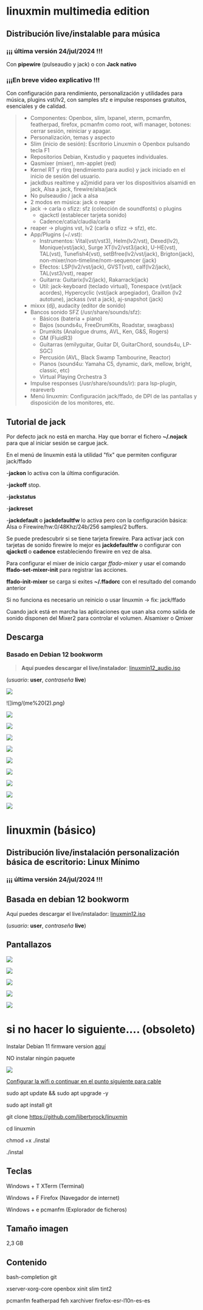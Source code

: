 # linuxmin multimedia edition
## Distribución live/instalable para música
### ¡¡¡ última versión 24/jul/2024 !!!
 Con **pipewire** (pulseaudio y jack)
 o con **Jack nativo**
### ¡¡¡En breve video explicativo !!!

 Con configuración para rendimiento, personalización y utilidades para música, plugins vst/lv2, con samples sfz e impulse responses gratuitos, esenciales y de calidad.
> - Componentes: Openbox, slim, lxpanel, xterm, pcmanfm, featherpad, firefox, pcmanfm como root, wifi manager, botones: cerrar sesión, reiniciar y apagar.
> - Personalización, temas y aspecto
> - Slim (inicio de sesión): Escritorio Linuxmin o Openbox pulsando tecla F1
> - Repositorios Debian, Kxstudio y paquetes individuales.
> - Qasmixer (mixer), nm-applet (red)
> - Kernel RT y rtirq (rendimiento para audio) y jack iniciado en el inicio de sesión del usuario.
> - jackdbus realtime y a2jmidid para ver los dispositivios alsamidi en jack, Alsa a jack, firewire/alsa/jack
> - No pulseaudio / jack a alsa
> - 2 modos en música: jack o reaper
> - jack -> carla o sfizz: sfz (colección de soundfonts) o plugins
>   - qjackctl (establecer tarjeta sonido)
>   - Cadence/catia/claudia/carla
> - reaper -> plugins vst, lv2 (carla o sfizz -> sfz), etc.
> - App/Plugins (~/.vst): 
>   - Instrumentos: Vital(vst/vst3), Helm(lv2/vst), Dexed(lv2), Monique(vst/jack), Surge XT(lv2/vst3/jack), U-HE(vst), TAL(vst), Tunefish4(vst), setBfree(lv2/vst/jack), Brigton(jack), non-mixer/non-timeline/nom-sequencer (jack)
>   - Efectos: LSP(lv2/vst/jack), GVST(vst), calf(lv2/jack), TAL(vst3/vst), reaper
>   - Guitarra: Guitarix(lv2/jack), Rakarrack(jack)
>   - Util: jack-keyboard (teclado virtual), Tonespace (vst/jack acordes), Hypercyclic (vst/jack arpegiador), Graillon (lv2 autotune), jackass (vst a jack), aj-snapshot (jack)
> - mixxx (dj), audacity (editor de sonido)
> - Bancos sonido SFZ (/usr/share/sounds/sfz):
>   - Básicos (bateria + piano)
>   - Bajos  (sounds4u, FreeDrumKits, Roadstar, swagbass)
>   - Drumkits (Analogue drums, AVL, Ken, G&S, Rogers)
>   - GM (FluidR3)
>   - Guitarras (emilyguitar, Guitar DI, GuitarChord, sounds4u, LP-SGC)
>   - Percusión (AVL, Black Swamp Tambourine, Reactor)
>   - Pianos (sound4u: Yamaha C5, dynamic, dark, mellow, bright, classic, etc)
>   - Virtual Playing Orchestra 3
> - Impulse responses (/usr/share/sounds/ir): para lsp-plugin, reareverb
> - Menú linuxmin: Configuración jack/ffado, de DPI de las pantallas y disposición de los monitores, etc.

## Tutorial de jack

Por defecto jack no está en marcha. Hay que borrar el fichero **~/.nojack** para que al iniciar sesión se cargue jack.

En el menú de linuxmin está la utilidad "fix" que permiten configurar jack/ffado

-**jackon** lo activa con la última configuración.

-**jackoff** stop.

-**jackstatus**

-**jackreset**

-**jackdefault** o **jackdefaultfw** lo activa pero con la configuración básica: Alsa o Firewire/hw:0/48Khz/24b/256 samples/2 buffers.

Se puede predescubrir si se tiene tarjeta firewire. Para activar jack con tarjetas de sonido firewire lo mejor es **jackdefaultfw** o configurar con **qjackctl** o **cadence** estableciendo firewire en vez de alsa.

Para configurar el mixer de inicio cargar *ffado-mixer* y usar el comando **ffado-set-mixer-init** para registrar las acciones. 

**ffado-init-mixer** se carga si exites **~/.ffadorc** con el resultado del comando anterior

Si no funciona es necesario un reinicio o usar linuxmin -> fix: jack/ffado

Cuando jack está en marcha las aplicaciones que usan alsa como salida de sonido disponen del Mixer2 para controlar el volumen. Alsamixer o Qmixer

## Descarga
### **Basado en Debian 12 bookworm**

> **Aquí puedes descargar el live/instalador**: [linuxmin12_audio.iso](https://upvedues-my.sharepoint.com/:u:/g/personal/jmpolo_upv_edu_es/ETTtYarNZodAr1N47Y0kWnQBLmcNGcH7GkvqXF6OJDeQyg?e=qe4Esb)

(*usuario*: **user**, *contraseña* **live**) 

![](img/me%20(1).png)

![]img/(me%20(2).png)

![](img/me%20(3).png)

![](img/me%20(4).png)

![](img/me%20(5).png)

![](img/me%20(6).png)

![](img/me%20(7).png)

![](img/me%20(8).png)

![](img/me%20(9).png)

![](img/me%20(10).png)

![](img/me%20(11).png)

#

# linuxmin (básico)
## Distribución live/instalación personalización básica de escritorio: Linux Mínimo
### ¡¡¡ última versión 24/jul/2024 !!!

## **Basada en debian 12 bookworm**
Aquí puedes descargar el live/instalador: [linuxmin12.iso](https://upvedues-my.sharepoint.com/:u:/g/personal/jmpolo_upv_edu_es/EdDLdwuVKMpOo4zJ7b3JTygB7cUZ6qVrvszKL-LoiVekHw?e=gaNfKu)

(*usuario*: **user**, *contraseña* **live**) 

## Pantallazos

![](img/screen%20(1).png)

![](img/screen%20(2).png)

![](img/screen%20(3).png)

![](img/screen%20(4).png)

![](img/screen%20(5).png)

# si no hacer lo siguiente.... (obsoleto)

Instalar Debian 11 firmware version [aquí](https://cdimage.debian.org/cdimage/unofficial/non-free/cd-including-firmware/current/amd64/iso-cd/)

NO instalar ningún paquete

![](img/linuxmin_install.png)

[Configurar la wifi o continuar en el punto siguiente para cable](http://phmmusic.blogspot.com/2022/05/debian-11-basico.html)

sudo apt update && sudo apt upgrade -y

sudo apt install git

git clone https://github.com/libertyrock/linuxmin

cd linuxmin

chmod +x ./instal

./instal

## Teclas

Windows + T XTerm (Terminal)

Windows + F Firefox (Navegador de internet)

Windows + e pcmanfm (Explorador de ficheros)

## Tamaño imagen

2,3 GB

## Contenido

bash-completion git

xserver-xorg-core openbox xinit slim tint2

pcmanfm featherpad feh xarchiver firefox-esr-l10n-es-es
